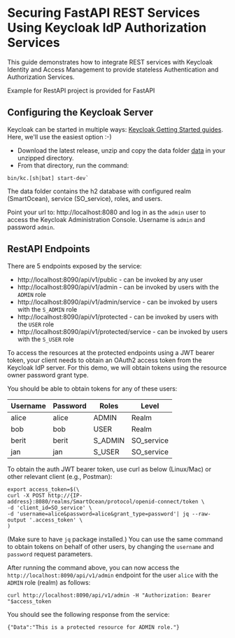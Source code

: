 Securing FastAPI REST Services Using Keycloak IdP Authorization Services
===================================================

This guide demonstrates how to integrate REST services with Keycloak Identity and Access Management to provide stateless Authentication and Authorization Services.

Example for RestAPI project is provided for FastAPI

Configuring the Keycloak Server
-------------------

Keycloak can be started in multiple ways: [Keycloak Getting Started guides](https://github.com/keycloak/keycloak?tab=readme-ov-file#getting-started). Here, we'll use the easiest option :-)
- Download the latest release, unzip and copy the data folder [data](kcdb) in your unzipped directory.
- From that directory, run the command: 
```shell
bin/kc.[sh|bat] start-dev`
```
The data folder contains the h2 database with configured realm (SmartOcean), service (SO_service), roles, and users.

Point your url to: http://localhost:8080 and log in as the `admin` user to access the Keycloak Administration Console. Username is `admin` and password `admin`.

RestAPI Endpoints
---------------------

There are 5 endpoints exposed by the service:

* http://localhost:8090/api/v1/public - can be invoked by any user
* http://localhost:8090/api/v1/admin - can be invoked by users with the `ADMIN` role
* http://localhost:8090/api/v1/admin/service - can be invoked by users with the `S_ADMIN` role
* http://localhost:8090/api/v1/protected - can be invoked by users with the `USER` role
* http://localhost:8090/api/v1/protected/service - can be invoked by users with the `S_USER` role

To access the resources at the protected endpoints using a JWT bearer token, your client needs to obtain an OAuth2 access token from the Keycloak IdP server.
For this demo, we will obtain tokens using the resource owner password grant type.

You should be able to obtain tokens for any of these users:

| Username | Password | Roles        |  Level    |
|----------|----------|--------------|-----------|
| alice    | alice    | ADMIN        | Realm     |          
| bob      | bob      | USER         | Realm     |
| berit    | berit    | S_ADMIN      | SO_service|
| jan      | jan      | S_USER       | SO_service|

To obtain the auth JWT bearer token, use curl as below (Linux/Mac) or other relevant client (e.g., Postman):

```shell
export access_token=$(\
curl -X POST http://{IP-address}:8080/realms/SmartOcean/protocol/openid-connect/token \
-d 'client_id=SO_service' \
-d 'username=alice&password=alice&grant_type=password'| jq --raw-output '.access_token' \
)
```
(Make sure to have `jq` package installed.)
You can use the same command to obtain tokens on behalf of other users, by changing the `username` and `password` request parameters.

After running the command above, you can now access the `http://localhost:8090/api/v1/admin` endpoint
for the user `alice` with the `ADMIN` role (realm) as follows:

```shell
curl http://localhost:8090/api/v1/admin -H "Authorization: Bearer "$access_token
```

You should see the following response from the service:

```
{"Data":"This is a protected resource for ADMIN role."}